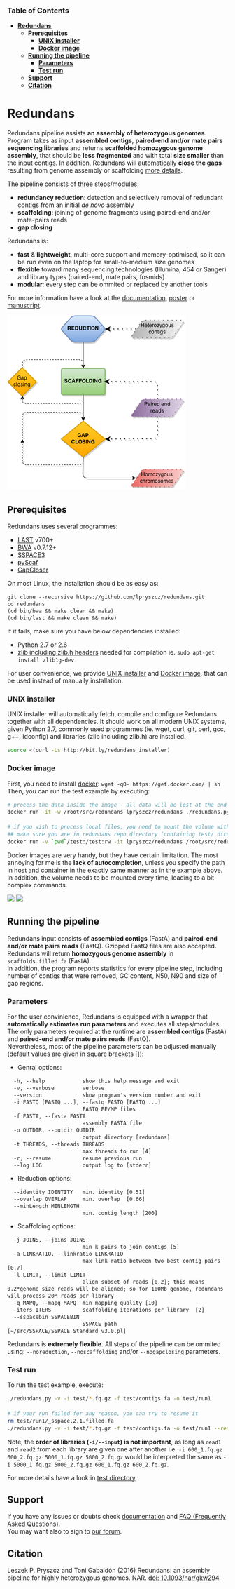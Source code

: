 ### Table of Contents
- **[Redundans](#redundans)**  
  - **[Prerequisites](#prerequisites)**  
    - **[UNIX installer](#unix-installer)**  
    - **[Docker image](#docker-image)** 
  - **[Running the pipeline](#running-the-pipeline)**  
    - **[Parameters](#parameters)**  
    - **[Test run](#test-run)**  
  - **[Support](#support)**
  - **[Citation](#citation)**  

# Redundans
  
Redundans pipeline assists **an assembly of heterozygous genomes**.  
Program takes as input **assembled contigs**, **paired-end and/or mate pairs 
sequencing libraries** and returns **scaffolded homozygous genome assembly**, 
that should be **less fragmented** and with total **size smaller** than the input contigs. 
In addition, Redundans will automatically **close the gaps** resulting from genome assembly or scaffolding [more details](/test#redundans-pipeline). 

The pipeline consists of three steps/modules: 
- **redundancy reduction**: detection and selectively removal of redundant contigs from an initial *de novo* assembly
- **scaffolding**: joining of genome fragments using paired-end and/or mate-pairs reads
- **gap closing**

Redundans is: 
- **fast** & **lightweight**, multi-core support and memory-optimised, 
so it can be run even on the laptop for small-to-medium size genomes
- **flexible** toward many sequencing technologies (Illumina, 454 or Sanger) and library types (paired-end, mate pairs, fosmids)
- **modular**: every step can be ommited or replaced by another tools

For more information have a look at the [documentation](/docs), [poster](/docs/poster.pdf) or [manuscript](/docs/manuscript.pdf).

![Flowchart](/docs/redundans_flowchart.png)

## Prerequisites
Redundans uses several programmes: 
- [LAST](http://last.cbrc.jp/) v700+
- [BWA](http://bio-bwa.sourceforge.net/) v0.7.12+
- [SSPACE3](http://www.baseclear.com/genomics/bioinformatics/basetools/SSPACE)
- [pyScaf](https://github.com/lpryszcz/pyScaf)
- [GapCloser](http://sourceforge.net/projects/soapdenovo2/files/GapCloser/)

On most Linux, the installation should be as easy as:
```
git clone --recursive https://github.com/lpryszcz/redundans.git
cd redundans
(cd bin/bwa && make clean && make)
(cd bin/last && make clean && make)
```

If it fails, make sure you have below dependencies installed: 
- Python 2.7 or 2.6
- [zlib including zlib.h headers](http://zlib.net/) needed for compilation ie. `sudo apt-get install zlib1g-dev`

For user convenience, we provide [UNIX installer](#unix-installer) and [Docker image](#docker-image), that can be used instead of manually installation.  

### UNIX installer
UNIX installer will automatically fetch, compile and configure Redundans together with all dependencies.
It should work on all modern UNIX systems, given Python 2.7, commonly used programmes (ie. wget, curl, git, perl, gcc, g++, ldconfig) and libraries (zlib including zlib.h) are installed. 
```bash
source <(curl -Ls http://bit.ly/redundans_installer)
```

### Docker image
First, you  need to install [docker](https://www.docker.com/): `wget -qO- https://get.docker.com/ | sh`  
Then, you can run the test example by executing: 
```bash
# process the data inside the image - all data will be lost at the end
docker run -it -w /root/src/redundans lpryszcz/redundans ./redundans.py -v -i test/{600,5000}_{1,2}.fq.gz -f test/contigs.fa -o test/run1

# if you wish to process local files, you need to mount the volume with -v
## make sure you are in redundans repo directory (containing test/ directory)
docker run -v `pwd`/test:/test:rw -it lpryszcz/redundans /root/src/redundans/redundans.py -v -i test/*.fq.gz -f test/contigs.fa -o test/run1
```
Docker images are very handy, but they have certain limitation. 
The most annoying for me is the **lack of autocompletion**, unless you specify the path in host and container in the exactly same manner as in the example above.
In addition, the volume needs to be mounted every time, leading to a bit complex commands. 

[![](https://images.microbadger.com/badges/version/lpryszcz/redundans.svg)](https://hub.docker.com/r/lpryszcz/redundans/)
![](https://images.microbadger.com/badges/image/lpryszcz/redundans.svg)

## Running the pipeline
Redundans input consists of **assembled contigs** (FastA) and **paired-end and/or mate pairs reads** (FastQ). Gzipped FastQ files are also accepted. 
Redundans will return **homozygous genome assembly** in `scaffolds.filled.fa` (FastA).  
In addition, the program reports statistics for every pipeline step, including number of contigs that were removed, GC content, N50, N90 and size of gap regions.   

### Parameters
For the user convinience, Redundans is equipped with a wrapper that **automatically estimates run parameters** and executes all steps/modules. 
The only parameters required at the runtime are **assembled contigs** (FastA) and **paired-end and/or mate pairs reads** (FastQ).  
Nevertheless, most of the pipeline parameters can be adjusted manually (default values are given in square brackets []):  
- Genral options:
```
  -h, --help            show this help message and exit
  -v, --verbose         verbose
  --version             show program's version number and exit
  -i FASTQ [FASTQ ...], --fastq FASTQ [FASTQ ...]
                        FASTQ PE/MP files
  -f FASTA, --fasta FASTA
                        assembly FASTA file
  -o OUTDIR, --outdir OUTDIR
                        output directory [redundans]
  -t THREADS, --threads THREADS
                        max threads to run [4]
  -r, --resume          resume previous run
  --log LOG             output log to [stderr]
```
- Reduction options:
```
  --identity IDENTITY   min. identity [0.51]
  --overlap OVERLAP     min. overlap  [0.66]
  --minLength MINLENGTH
                        min. contig length [200]
```
- Scaffolding options:
```
  -j JOINS, --joins JOINS
                        min k pairs to join contigs [5]
  -a LINKRATIO, --linkratio LINKRATIO
                        max link ratio between two best contig pairs [0.7]
  -l LIMIT, --limit LIMIT
                        align subset of reads [0.2]; this means 0.2*genome size reads will be aligned; so for 100Mb genome, redundans will process 20M reads per library
  -q MAPQ, --mapq MAPQ  min mapping quality [10]
  -iters ITERS          scaffolding iterations per library  [2]
  --sspacebin SSPACEBIN
                        SSPACE path  [~/src/SSPACE/SSPACE_Standard_v3.0.pl]
```

Redundans is **extremely flexible**. All steps of the pipeline can be ommited using: `--noreduction`, `--noscaffolding` and/or `--nogapclosing` parameters. 

### Test run
To run the test example, execute: 
```bash
./redundans.py -v -i test/*.fq.gz -f test/contigs.fa -o test/run1

# if your run failed for any reason, you can try to resume it
rm test/run1/_sspace.2.1.filled.fa
./redundans.py -v -i test/*.fq.gz -f test/contigs.fa -o test/run1 --resume
```

Note, the **order of libraries (`-i/--input`) is not important**, as long as `read1` and `read2` from each library are given one after another 
i.e. `-i 600_1.fq.gz 600_2.fq.gz 5000_1.fq.gz 5000_2.fq.gz` would be interpreted the same as `-i 5000_1.fq.gz 5000_2.fq.gz 600_1.fq.gz 600_2.fq.gz`.

For more details have a look in [test directory](/test). 

## Support 
If you have any issues or doubts check [documentation](/docs) and [FAQ (Frequently Asked Questions)](/docs#faq).  
You may want also to sign to [our forum](https://groups.google.com/d/forum/redundans).


## Citation
Leszek P. Pryszcz and Toni Gabaldón (2016) Redundans: an assembly pipeline for highly heterozygous genomes. NAR. [doi: 10.1093/nar/gkw294](http://nar.oxfordjournals.org/content/44/12/e113)
